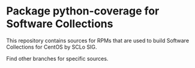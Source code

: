 # Package python-coverage for Software Collections

This repository contains sources for RPMs that are used
to build Software Collections for CentOS by SCLo SIG.

Find other branches for specific sources.
